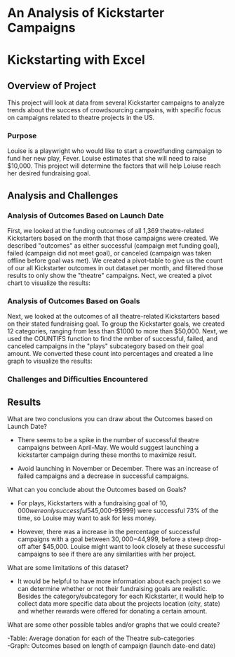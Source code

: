 # An Analysis of Kickstarter Campaigns
# Kickstarting with Excel

## Overview of Project
This project will look at data from several Kickstarter campaigns to analyze trends about the success of crowdsourcing campains, with specific focus on campaigns related to theatre projects in the US. 
### Purpose
Louise is a playwright who would like to start a crowdfunding campaign to fund her new play, Fever. Louise estimates that she will need to raise $10,000. This project will determine the factors that will help Loiuse reach her desired fundraising goal.

## Analysis and Challenges

### Analysis of Outcomes Based on Launch Date
First, we looked at the funding outcomes of all 1,369 theatre-related Kickstarters based on the month that those campaigns were created. We described "outcomes" as either successful (campaign met funding goal), failed (campaign did not meet goal), or canceled (campaign was taken offline before goal was met). We created a pivot-table to give us the count of our all Kickstarter outcomes in out dataset per month, and filtered those results to only show the "theatre" campaigns. Nect, we created a pivot chart to visualize the results:

### Analysis of Outcomes Based on Goals
Next, we looked at the outcomes of all theatre-related Kickstarters based on their stated fundraising goal. To group the Kickstarter goals, we created 12 categories, ranging from less than $1000 to more than $50,000. Next, we used the COUNTIFS function to find the nmber of successful, failed, and canceled campaigns in the "plays" subcategory based on their goal amount. We converted these count into percentages and created a line graph to visualize the results:



### Challenges and Difficulties Encountered

## Results

What are two conclusions you can draw about the Outcomes based on Launch Date?
- There seems to be a spike in the number of successful theatre campaigns between April-May. We would suggest launching a kickstarter campaign during these months to maximize result.

- Avoid launching in November or December. There was an increase of failed campaigns and a decrease in successful campaigns.

What can you conclude about the Outcomes based on Goals?

- For plays, Kickstarters with a fundraising goal of $10,000 were only successful 54% of the time. Kickstarters in the next category down ($5,000-9$999) were successful 73% of the time, so Louise may want to ask for less money. 

- However, there was a increase in the percentage of successful campaigns with a goal between $30,000-$44,999, before a steep drop-off after $45,000. Louise might want to look closely at these successful campaigns to see if there are any similarities with her project.

What are some limitations of this dataset?

- It would be helpful to have more information about each project so we can determine whether or not their fundraising goals are realistic. Besides the category/subcategory for each Kickstarter, it would help to collect data more specific data about the projects location (city, state) and whether rewards were offered for donating a certain amount.

What are some other possible tables and/or graphs that we could create?

-Table: Average donation for each of the Theatre sub-categories  
-Graph: Outcomes based on length of campaign (launch date-end date)
